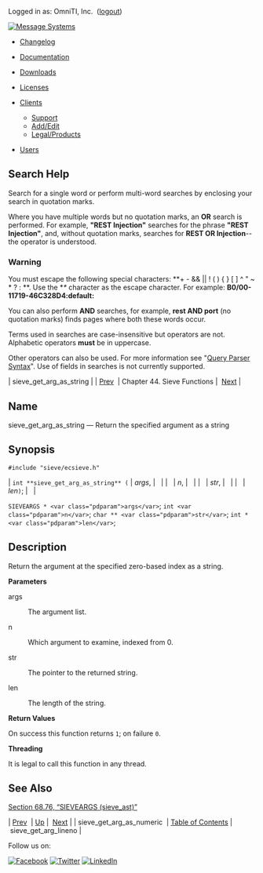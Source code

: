 Logged in as: OmniTI, Inc.  ([logout](https://support.messagesystems.com/logout.php))

[![Message Systems](https://support.messagesystems.com/images/ms-white205.png)](https://support.messagesystems.com/start.php) 

*   [Changelog](https://support.messagesystems.com/start.php?show=changelog)
*   [Documentation](https://support.messagesystems.com/docs/)
*   [Downloads](https://support.messagesystems.com/start.php)

*   [Licenses](https://support.messagesystems.com/license_summary.php)
*   <a href="">Clients</a>
    *   [Support](https://support.messagesystems.com/cs.php)
    *   [Add/Edit](https://support.messagesystems.com/edit_client.php)
    *   [Legal/Products](https://support.messagesystems.com/edit_products.php)
*   [Users](https://support.messagesystems.com/edit_customer.php)

## Search Help

Search for a single word or perform multi-word searches by enclosing your search in quotation marks.

Where you have multiple words but no quotation marks, an **OR** search is performed. For example, **"REST Injection"** searches for the phrase **"REST Injection"**, and, without quotation marks, searches for **REST OR Injection**--the operator is understood.

### Warning

You must escape the following special characters: **+ - && || ! ( ) { } [ ] ^ " ~ * ? : \**. Use the **\** character as the escape character. For example: **B0/00-11719-46C328D4\:default\:**

You can also perform **AND** searches, for example, **rest AND port** (no quotation marks) finds pages where both these words occur.

Terms used in searches are case-insensitive but operators are not. Alphabetic operators **must** be in uppercase.

Other operators can also be used. For more information see "[Query Parser Syntax](https://lucene.apache.org/core/old_versioned_docs/versions/3_0_0/queryparsersyntax.html)". Use of fields in searches is not currently supported.

| sieve_get_arg_as_string |
| [Prev](apis.sieve_get_arg_as_numeric.php)  | Chapter 44. Sieve Functions |  [Next](apis.sieve_get_arg_lineno.php) |

<a name="apis.sieve_get_arg_as_string"></a>
## Name

sieve_get_arg_as_string — Return the specified argument as a string

## Synopsis

`#include "sieve/ecsieve.h"`

| `int **sieve_get_arg_as_string** (` | <var class="pdparam">args</var>, |   |
|   | <var class="pdparam">n</var>, |   |
|   | <var class="pdparam">str</var>, |   |
|   | <var class="pdparam">len</var>`)`; |   |

`SIEVEARGS * <var class="pdparam">args</var>`;
`int <var class="pdparam">n</var>`;
`char ** <var class="pdparam">str</var>`;
`int * <var class="pdparam">len</var>`;<a name="idp32554800"></a>
## Description

Return the argument at the specified zero-based index as a string.

**Parameters**

<dl class="variablelist">

<dt>args</dt>

<dd>

The argument list.

</dd>

<dt>n</dt>

<dd>

Which argument to examine, indexed from 0.

</dd>

<dt>str</dt>

<dd>

The pointer to the returned string.

</dd>

<dt>len</dt>

<dd>

The length of the string.

</dd>

</dl>

**Return Values**

On success this function returns `1`; on failure `0`.

**Threading**

It is legal to call this function in any thread.

<a name="idp32567536"></a>
## See Also

[Section 68.76, “SIEVEARGS (sieve_ast)”](structs.sieve_ast.php "68.76. SIEVEARGS (sieve_ast)")

| [Prev](apis.sieve_get_arg_as_numeric.php)  | [Up](sieve.php) |  [Next](apis.sieve_get_arg_lineno.php) |
| sieve_get_arg_as_numeric  | [Table of Contents](index.php) |  sieve_get_arg_lineno |

Follow us on:

[![Facebook](https://support.messagesystems.com/images/icon-facebook.png)](http://www.facebook.com/messagesystems) [![Twitter](https://support.messagesystems.com/images/icon-twitter.png)](http://twitter.com/#!/MessageSystems) [![LinkedIn](https://support.messagesystems.com/images/icon-linkedin.png)](http://www.linkedin.com/company/message-systems)